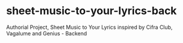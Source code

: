 # sheet-music-to-your-lyrics-back
Authorial Project, Sheet Music to Your Lyrics inspired by Cifra Club, Vagalume and Genius - Backend
